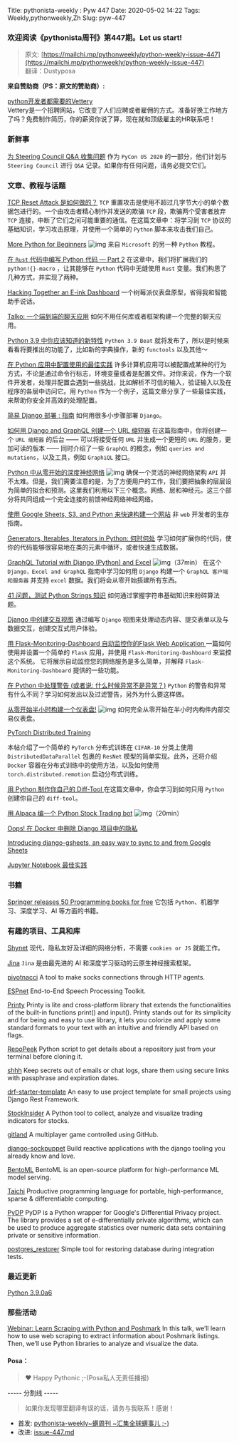 Title: pythonista-weekly : Pyw 447
Date: 2020-05-02 14:22
Tags: Weekly,pythonweekly,Zh 
Slug: pyw-447

### 欢迎阅读《pythonista周刊》第447期。Let us start!


>原文: [https://mailchi.mp/pythonweekly/python-weekly-issue-447](https://mailchi.mp/pythonweekly/python-weekly-issue-447)  
>翻译：Dustyposa

**来自赞助商（PS：原文的赞助商）:**

[python开发者都需要的Vettery](https://www.vettery.com/tech?utm_source=newsletter&utm_medium=pythonweekly&utm_term=tech&utm_content=grouped&utm_campaign=ad-77579)  
Vettery是一个招聘网站，它改变了人们应聘或者雇佣的方式。准备好换工作地方了吗？免费制作简历，你的薪资你说了算，现在就和顶级雇主的HR联系吧！

### 新鲜事

[为 Steering Council Q&A 收集问题](https://discuss.python.org/t/collecting-questions-for-a-steering-council-q-a/4010)
作为 `PyCon US 2020` 的一部分，他们计划与 `Steering Council` 进行 `Q&A` 记录。如果你有任何问题，请务必提交它们。

### 文章、教程与话题


[TCP Reset Attack 是如何做的？](https://robertheaton.com/2020/04/27/how-does-a-tcp-reset-attack-work/)
`TCP` 重置攻击是使用不超过几字节大小的单个数据包进行的。一个由攻击者精心制作并发送的欺骗 `TCP` 段，欺骗两个受害者放弃 `TCP` 连接，中断了它们之间可能重要的通信。在这篇文章中：将学习到 `TCP` 协议的基础知识，学习攻击原理，并使用一个简单的 `Python` 脚本来攻击我们自己。

[More Python for Beginners](https://www.youtube.com/playlist?list=PLlrxD0HtieHiXd-nEby-TMCoUNwhbLUnj) ![img](https://mcusercontent.com/e2e180baf855ac797ef407fc7/images/af76283a-6e65-436c-967a-900427cf6399.png)
来自 `Microsoft` 的另一种 `Python` 教程。

[在 `Rust` 代码中编写 Python 代码 — Part 2](https://blog.m-ou.se/writing-python-inside-rust-2/)
在这章中，我们将扩展我们的 `python!{}-macro` ，让其能够在 `Python` 代码中无缝使用 `Rust` 变量。我们构思了几种方式，并实现了两种。

[Hacking Together an E-ink Dashboard](https://healeycodes.com/hacking-together-an-e-ink-dashboard/)
一个树莓派仪表盘原型，省得我和智能助手说话。

[Talko: 一个端到端的聊天应用](https://t.co/WLdF2Cmcnr)
如何不用任何库或者框架构建一个完整的聊天应用。

[Python 3.9 中你应该知道的新特性](https://martinheinz.dev/blog/21) 
`Python 3.9 Beat` 就将发布了，所以是时候来看看将要推出的功能了，比如新的字典操作，新的 `functools` 以及其他～

[在 Python 应用中配置使用的最佳实践](https://tech.preferred.jp/en/blog/working-with-configuration-in-python/)
许多计算机应用可以被配置成某种的行为方式，不论是通过命令行标志，环境变量或者是配置文件。对你来说，作为一个软件开发者，处理并配置会遇到一些挑战，比如解析不可信的输入，验证输入以及在程序的各层中访问它。用 `Python` 作为一个例子，这篇文章分享了一些最佳实践，来帮助你安全并高效的处理配置。

[简易 Django 部署 : 指南](https://mattsegal.dev/simple-django-deployment.html)
如何用很多小步骤部署 `Django`。

[如何用 Django and GraphQL 创建一个 URL 缩短器](https://www.digitalocean.com/community/tutorials/how-to-create-a-url-shortener-with-django-and-graphql)
在这篇指南中，你将创建一个 `URL 缩短器` 的后台 —— 可以将接受任何 `URL` 并生成一个更短的 `URL` 的服务，更加可读的版本 —— 同时介绍了一些 `GraphQL` 的概念，例如 `queries and mutations`，以及工具，例如 `GraphiQL` 接口。

[Python 中从零开始的深度神经网络](https://www.youtube.com/watch?v=b_w4eEiogaE) ![img](https://mcusercontent.com/e2e180baf855ac797ef407fc7/images/af76283a-6e65-436c-967a-900427cf6399.png)
确保一个灵活的神经网络架构 `API` 并不太难。但是，我们需要注意的是，为了方便用户的工作，我们要把抽象的层层设为简单的拟合和预测。这里我们利用以下三个概念。网络、层和神经元。这三个部分将共同组成一个完全连接的前馈神经网络神经网络。

[使用 Google Sheets, S3, and Python 来快速构建一个网站](https://t.co/kvkzPGbkeV)
非 `web` 开发者的生存指南。

[Generators, Iterables, Iterators in Python: 何时何处](https://www.pythonforthelab.com/blog/generators-iterables-iterators-python-when-and-where/)
学习如何扩展你的代码，使你的代码能够很容易地在类的元素中循环，或者快速生成数据。


[GraphQL Tutorial with Django (Python) and Excel](https://www.youtube.com/watch?v=nPQE5B51DQ8) ![img](https://mcusercontent.com/e2e180baf855ac797ef407fc7/images/af76283a-6e65-436c-967a-900427cf6399.png)（37min）
在这个 `Django，Excel and GraphQL` 指南中学习如何用 `Django` 构建一个 `GraphQL 客户端和服务器` 并支持 `excel` 数据。我们将会从零开始搭建所有东西。

[41 问题，测试  Python Strings 知识](https://t.co/HkQ4FbffhD)
如何通过掌握字符串基础知识来粉碎算法题。

[Django 中创建交互视图](https://hackersandslackers.com/creating-django-views/) 
通过编写 `Django` 视图来处理动态内容、提交表单以及与数据交互，创建交互式用户体验。

[用 Flask-Monitoring-Dashboard 自动监控你的Flask Web Application ](https://t.co/mUQTNhMNaG)
一篇如何使用并设置一个简单的 `Flask` 应用，并使用 `Flask-Monitoring-Dashboard` 来监控这个系统。 它将展示自动监控您的网络服务是多么简单，并解释 `Flask-Monitoring-Dashboard` 提供的一些功能。

[在 Python 中处理警告 (或者说: 什么时候异常不是异常？)](https://lerner.co.il/2020/04/27/working-with-warnings-in-python/)
`Python` 的警告和异常有什么不同？学习如何发出以及过滤警告，另外为什么要这样做。

[从零开始半小时构建一个仪表盘!](https://www.youtube.com/watch?v=SnzwO4vEkJE) ![img](https://mcusercontent.com/e2e180baf855ac797ef407fc7/images/af76283a-6e65-436c-967a-900427cf6399.png)
如何完全从零开始在半小时内构件内部交易仪表盘。

[PyTorch Distributed Training](https://leimao.github.io/blog/PyTorch-Distributed-Training/)

本帖介绍了一个简单的 `PyTorch` 分布式训练在 `CIFAR-10` 分类上使用 `DistributedDataParallel` 包裹的 `ResNet` 模型的简单实现。此外，还将介绍 `Docker` 容器在分布式训练中的使用方法，以及如何使用 `torch.distributed.remotion` 启动分布式训练。

[用 Python 制作你自己的 Diff-Tool ](https://florian-dahlitz.de/blog/create-your-own-diff-tool-using-python)
在这篇文章中，你会学习到如何只用 `Python` 创建你自己的 `diff-tool`。

[用 Alpaca 编一个 Python Stock Trading bot](https://www.youtube.com/watch?v=9R7pCh4yCm8) ![img](https://mcusercontent.com/e2e180baf855ac797ef407fc7/images/af76283a-6e65-436c-967a-900427cf6399.png)（20min）

[Oops! 在 Docker 中删除 Django 项目中的隐私](https://startcodingnow.com/removing-secrets-from-django-project-in-docker)

[Introducing django-gsheets, an easy way to sync to and from Google Sheets](https://labs.meanpug.com/sync-data-to-and-from-google-sheets-with-django-gsheets)

[Jupyter Notebook 最佳实践](https://levelup.gitconnected.com/jupyter-notebook-best-practices-fc326eb5cd22)



### 书籍

[Springer releases 50 Programming books for free](https://link.springer.com/search/page/1?facet-discipline="Computer+Science"&package=mat-covid19_textbooks&facet-language="En"&facet-content-type="Book")
它包括 `Python`、机器学习、深度学习、AI 等方面的书籍。

### 有趣的项目、工具和库

[Shynet](https://github.com/milesmcc/shynet)
现代，隐私友好及详细的网络分析，不需要 `cookies or JS` 就能工作。

[Jina](https://github.com/jina-ai/jina) 
`Jina` 是由最先进的 AI 和深度学习驱动的云原生神经搜索框架。

[pivotnacci](https://github.com/blackarrowsec/pivotnacci)
A tool to make socks connections through HTTP agents.

[ESPnet](https://github.com/espnet/espnet)
End-to-End Speech Processing Toolkit.

[Printy](https://github.com/edraobdu/printy)
Printy is lite and cross-platform library that extends the functionalities of the built-in functions print() and input(). Printy stands out for its simplicity and for being and easy to use library, it lets you colorize and apply some standard formats to your text with an intuitive and friendly API based on flags.

[RepoPeek](https://github.com/sameera-madushan/RepoPeek)
Python script to get details about a repository just from your terminal before cloning it.

[shhh](https://github.com/smallwat3r/shhh)
Keep secrets out of emails or chat logs, share them using secure links with passphrase and expiration dates.

[drf-starter-template](https://github.com/nishantwrp/drf-starter-template)
An easy to use project template for small projects using Django Rest Framework.

[StockInsider](https://github.com/charlesdong1991/StockInsider)
A Python tool to collect, analyze and visualize trading indicators for stocks.

[gitland](https://github.com/programical/gitland)
A multiplayer game controlled using GitHub.

[django-sockpuppet](https://github.com/jonathan-s/django-sockpuppet)
Build reactive applications with the django tooling you already know and love. 

[BentoML](https://github.com/bentoml/BentoML) 
BentoML is an open-source platform for high-performance ML model serving.

[Taichi](https://github.com/taichi-dev/taichi) 
Productive programming language for portable, high-performance, sparse & differentiable computing.

[PyDP](https://github.com/OpenMined/PyDP) 
PyDP is a Python wrapper for Google's Differential Privacy project. The library provides a set of e-differentially private algorithms, which can be used to produce aggregate statistics over numeric data sets containing private or sensitive information.

[postgres_restorer](https://github.com/pyux/postgres_restorer)
Simple tool for restoring database during integration tests.

### 最近更新

[Python 3.9.0a6](https://mail.python.org/archives/list/python-committers@python.org/message/JJWIXYICQHCEFCJCCXVSWTP5O67UVCQC/)

### 那些活动

[Webinar: Learn Scraping with Python and Poshmark](https://my.demio.com/ref/jjUDGs9tqIYdFYiS)
In this talk, we’ll learn how to use web scraping to extract information about Poshmark listings. Then, we’ll use Python libraries to analyze and visualize the data.

#### Posa：

> ❤️ Happy Pythonic ;-(Posa私人无责任播报)  

----- 分割线 -----

> 如果你发现哪里翻译有误的话，请务与我联系！感谢！




- 首发: [pythonista-weekly~蠎周刊 ~汇集全球蠎事儿 ;-)](http://weekly.pychina.org/python-weekly/pyw-447.html)
- 改进: [issue-447.md](https://github.com/PyChina/weekly/blob/master/content/python-weekly/issue%23447.md)

